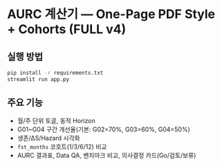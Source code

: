 # AURC 계산기 — One-Page PDF Style + Cohorts (FULL v4)

## 실행 방법
```bash
pip install -r requirements.txt
streamlit run app.py
```

## 주요 기능
- 월/주 단위 토글, 동적 Horizon
- G01~G04 구간 개선율(기본: G02=70%, G03=60%, G04=50%)
- 생존/ΔS/Hazard 시각화
- `fst_months` 코호트(1/3/6/12) 비교
- AURC 결과표, Data QA, 벤치마크 비교, 의사결정 카드(Go/검토/보류)
